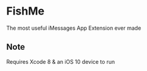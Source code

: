 # FishMe
The most useful iMessages App Extension ever made

## Note
Requires Xcode 8 & an iOS 10 device to run
